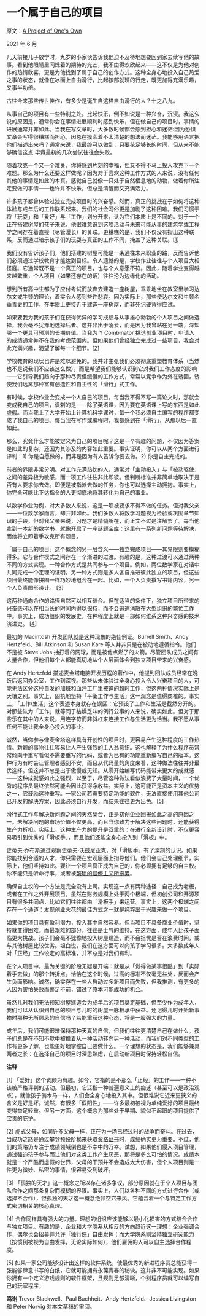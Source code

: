 # 一个属于自己的项目

原文：[A Project of One's Own](https://paulgraham.com/own.html)

2021 年 6 月

几天前接儿子放学时，九岁的小家伙告诉我他迫不及待地想要回到家去续写他的故事。看到他眼睛里闪烁着的期待的光芒，我不由得欢欣起来——这不仅是为他对创作的热情欣喜，更是为他找到了属于自己的创作方式。这种全身心地投入自己热爱之事的状态，就像在冰面上自由滑行，比起按部就班的行走，既更加得充满乐趣，又事半功倍。

古往今来那些传世佳作，有多少是诞生自这样自由滑行的人？十之八九。

从事自己的项目有一些特别之处。比起快乐，倒不如说是一种兴奋，沉浸。我这么说的原因是，通常你会在事情进展顺利时感到快乐，但在做自己的项目时，事情的进展通常并非如此。当我在写文章时，大多数时候都会感到担心和迷茫:因为恐惧文章会写得很糟糕而担心，因总在摸索着不太清楚的想法而迷茫。我能够用语言把他们描述出来吗？通常来说，我最终可以做到，只要花足够长的时间，但从来不能够确信这点;毕竟最初的几次尝试往往会失败。

随着攻克一个又一个难关，你将感到片刻的幸福，但又不得不马上投入攻克下一个难题。那么为什么还要这样做呢？因为对于喜欢这种工作方式的人来说，没有任何其他的事情是如此的本真。感觉自己就像一只处于自然栖息地的动物，做着你所注定要做的事情——也许并不快乐，但总是清醒而又充满活力。

许多孩子都曾体验过独立完成项目时的兴奋感。然而，真正的挑战在于如何将这种体验与成年后的工作联系起来。我们的社会习俗更是加剧了这种困难。我们习惯于将「玩耍」和「爱好」与「工作」划分开来，认为它们本质上是不同的。对于一个正在搭建树屋的孩子来说，他很难意识到这项活动与未来可能从事的建筑学或工程学之间存在着直接（尽管漫长）的关联。更糟糕的是，我们不仅没有指出这种联系，反而通过暗示孩子们的玩耍与真正的工作不同，掩盖了这种关联。[[1](https://paulgraham.com/own.html#f1n)]

我们没有告诉孩子们，他们搭建的树屋可能是一条通往未来职业的路，反而告诉他们必须通过学校教育才能达到目标。令人遗憾的是，学校作业往往与个人项目大相径庭。它通常既不是一个真正的项目，也与个人意愿不符。因此，随着学业变得越来越繁重，个人项目（如果还存在的话）往往沦为边缘化的活动。

想到所有高中生都为了应付考试而放弃去建造一座树屋，乖乖地坐在教室里学习达尔文或牛顿的理论，着实令人感到些许悲哀。因为实际上，那些使达尔文和牛顿名垂青史的工作，在本质上更接近于建造一座树屋，而非死记硬背得应试。

如果要我为我的孩子们在获得优异的学习成绩与从事雄心勃勃的个人项目之间做选择，我会毫不犹豫地选择后者。这并非出于溺爱，而是因为我曾站在另一端，深知哪一个更具可预测的长期价值。当我为 Y Combinator 挑选创业项目时，申请人的成绩通常并不在我的考虑范围内。但如果他们曾经独立完成过一些项目，我会对此充满兴趣，渴望了解每一个细节。[[2](https://paulgraham.com/own.html#f2n)]

学校教育的现状也许是难以避免的。我并非主张我们必须彻底重塑教育体系（当然也不是说我们不应该这么做），而是希望我们能够认识到它对我们工作态度的影响——它引导我们趋向于那种尽责但缓慢的工作方式，常常以竞争作为外在诱因，诱使我们远离那种富有创造性和自主性的「滑行」式工作。

有时候，学校作业会变成一个人自己的项目。每当我不得不写一篇论文时，那就会变成我自己的项目，讽刺的是——除了英语课，因为要在英语课上写的东西是如此[虚假](https://paulgraham.com/essay.html)。而当我上了大学开始上计算机科学课时，每一个我必须自主编写的程序都变成了我自己的项目。每当我在写作或编程时，我都感到在「滑行」，从那以后一直如此。

那么，究竟什么才能被定义为自己的项目呢？这是一个有趣的问题，不仅因为答案是如此的复杂，还因为其涉及的内容如此重要。事实证明，你可以从两个方面进行评判：1) 你是自愿做的，而非是因为有人告诉你要去做。2) 你是自主完成的。

前者的界限非常分明。对工作充满热忱的人，通常对「主动投入」与「被动驱使」之间的差异极为敏感，而一项工作往往非此即彼。但判断标准并非简单地取决于是否有人要求你去做。即便是被指派去做的任务，你也可以选择主动拥抱。事实上，你完全可能比下达指令的人更彻底地将其转化为自己的事业。

以数学作业为例，对大多数人来说，这是一项被要求不得不做的任务。但对我父亲——一位数学家而言，却并非如此。我们多数人将数学习题视为检验或巩固章节知识的手段，但对我父亲来说，习题才是精髓所在，而正文不过是注解罢了。每当他拿到一本新的数学书，就像开启了一座谜题宝库：这里有一系列新问题等待解决，而他将立即着手攻克所有题目。

「属于自己的项目」这个概念的另一层含义——独立完成项目——其界限则要模糊得多。它与合作模式之间存在一个渐进的过渡。有趣的是，这种过渡可以通过两种不同的方式实现。一种合作方式是共同参与一个项目。例如，两位数学家在对话中共同完成一个定理的证明。另一种方式则是多人各自推进彼此独立的项目，但这些项目最终能像拼图一样巧妙地组合在一起。比如，一个人负责撰写书籍内容，另一个人负责图形设计。 [[3](https://paulgraham.com/own.html#f3n)]

这两种通向合作的路径自然可以相互结合。但在适当的条件下，独立项目所带来的兴奋感可以在相当长的时间内得以保持，而不会迅速消散在大型组织的繁忙工作中。事实上，成功组织的发展史，在种程度上就是一部如何维系这种兴奋感的技术演进史。 [[4](https://paulgraham.com/own.html#f4n)]

最初的 Macintosh 开发团队就是这种现象的绝佳例证。Burrell Smith、Andy Hertzfeld、Bill Atkinson 和 Susan Kare 等人并非只是在被动地遵循指令。他们不是被 Steve Jobs 抽打着的网球，而是被他点燃了的火箭。尽管团队成员之间有大量合作，但他们每个人都能真切地从个人层面体会到独立项目带来的兴奋感。

在 Andy Hertzfeld 描述麦金塔电脑开发历程的著作中，他提到团队成员经常在晚饭后返回办公室，工作到深夜。那些从未体验过全身心投入令人兴奋项目的人，可能无法区分这种自发的加班和血汗工厂里被迫的超时工作，但这两种情况实际上是天壤之别。事实上，固执地坚持「平衡工作与生活」这一观念是值得商榷的。事实上，「工作/生活」这个表述本身就存在误区：它预设了工作和生活是截然分开的。对那些认为「工作」就等同于枯燥乏味的例行公事的人来说，确实如此。但对于那些乐在其中的人来说，用连字符而非斜杠来连接工作与生活更为恰当。我不愿从事任何不能让我全身心投入的事业。

诚然，当你参与像麦金塔这样具有开创性的项目时，更容易产生这种程度的工作热情。新颖的事物往往容易让人产生强烈的主人翁意识。这也解释了为什么程序员常常倾向于重写看似不需要重写的代码，或者为已有的功能重新编写自己的版本。这种行为有时会让管理者感到不安，而且从代码量的角度来看，这种做法往往并非最优选择。但这并不总是出于傲慢或无知。从零开始编写代码能带来更大的成就感——这种成就感如此之强烈，以至于，尽管这种做法看似浪费了大量时间，一个优秀的程序员最终依然可能会因此获得净收益。实际上，这可能正是资本主义的优势之一，它鼓励这种重写。一家公司若需要特定功能的软件，无法直接使用其他公司已开发的解决方案，因此必须自行开发，而结果往往更为出色。[[5](https://paulgraham.com/own.html#f5n)]

滑行式工作与解决新问题之间的天然契合，正是初创企业回报如此之高的原因之一。未解决问题的市场价值不仅更高，而且当你致力于解决这些问题时，还能获得生产力折扣。实际上，这种生产力的提升是双重的：在进行全新设计时，不仅更容易吸引到优秀的「滑板手」，而且他们还能全身心投入到「滑板」中。

史蒂夫·乔布斯通过观察史蒂夫·沃兹尼亚克，对「滑板手」有了深刻的认识。如果你能找到合适的人才，你只需要在宏观层面上指导他们。他们会自己处理细节，实际上，他们坚持如此。要让一个项目真正成为自己的，你必须拥有足够的自主权。你不能只是听命行事，或者被[繁琐的官僚主义所拖累](https://paulgraham.com/artistsship.html)。

确保自主权的一个方法是完全没有上司。实现这一点有两种途径：自己成为老板，或者在工作之外开展项目。虽然在财务规模上处于两个极端，但初创公司和开源项目有很多共同点，比如它们往往都由「滑板手」来运营。事实上，这两个极端之间存在一个通道：发现[创业火花](https://paulgraham.com/startupideas.html)的最佳方式之一就是纯粹出于兴趣来做一个项目。

如果你的项目具有盈利潜力，投入其中自然容易。但当项目不具备商业价值时，坚持就变得困难。而最艰难的部分，往往是士气的维持。在这方面，成年人比孩子面临更大挑战。孩子们会毫不犹豫地投入树屋建造，而不会担忧是否在浪费时间，或与其他树屋比较优劣。坦白说，我们在这方面可以向孩子学习很多。大多数成年人对「正经」工作设定的高标准，并不总是对我们有利。

在个人项目中，最为关键的阶段无疑是开端：就是从「觉得做某事很酷」到「实际着手去做」的那个转折点。恰恰在这个时候，过高的标准不仅毫无益处，反而会产生负面影响。诚然，确实存在一些人启动过多新项目而失败，但我推测，有更多的人因为害怕失败而裹足不前，错过了原本可能成功的机会。

虽然儿时我们无法预知树屋建造会为成年后的项目奠定基础，但至少作为成年人，我们可以从认识到自己的项目与儿时的树屋一脉相承中获益。还记得儿时开始新事物时那种无所顾忌的自信吗？若能重获这种心态，将是一股强大的力量。

成年后，我们可能很难保持那种天真的自信，但我们往往更清楚自己在做什么。孩子们总是在不知不觉中被推着从一种活动转向另一种活动，而我们对不同类型的工作有更多了解，也能更好地掌控自己要做什么。一个理想的状态是，我们能够兼具两者之长：在选择自己的项目时深思熟虑，在启动新项目时保持轻松自信。

**注释**

[1] 「爱好」这个词颇为有趣。如今，它指的是不那么「正经」的工作——一种不该被严格评判的活动。但最初，它泛指一种普遍意义上的痴迷（甚至可以是政治观点），就像孩子骑木马一样，人们会全身心地投入其中。但很难说它近来更狭义的含义是好是坏。诚然，有很多「假阳性」——许多最初被视为单纯爱好的项目最终变得举足轻重。但另一方面，这个概念为那些处于早期、貌似不起眼的项目提供了宝贵的庇护。

[2] 虎式父母，如同许多父母一样，正在为一场已经过时的战争而奋斗。在过去，当成功之路是通过攀登预设阶梯来获取[资格证书](https://paulgraham.com/credentials.html)时，成绩确实更为重要。不过，他们的策略仍专注于成绩领域倒也是不幸中的万幸。试想，如果他们侵入项目管理，通过强迫孩子参与而让他们对这类工作产生厌恶，那将是多么可怕的情况。成绩本就是一个严酷而虚假的世界，父母的干预并不会造成太大伤害，但个人项目则是一件更为微妙、私密的事情，很容易受到破坏。

[3] 「孤独的天才」这一概念之所以存在诸多争议，部分原因就在于个人项目与团队合作之间那条复杂而模糊的界限。事实上，人们以各种不同的方式进行合作（或选择不合作），但孤独的天才这一概念绝非空穴来风。它蕴含着一个与特定工作方式密切相关的核心真理。

[4] 合作同样具有强大的力量。理想的组织应该能够以最小化损害的方式结合合作与独立项目。有趣的是，企业和大学院系从相反的方向趋近这一理想：企业强调合作，偶尔也会招募并允许「独行侠」自由发挥；而大学院系则坚持独立研究能力（按惯例被视为自由发挥，无论实际如何），他们雇佣的人可以自主选择合作程度。

[5] 如果一家公司能够设计出这样的软件系统，使最优秀的新进程序员总能获得一张能够肆意书写的白纸，它就可能拥有永葆青春的秘诀。这并非不可能实现。如果你拥有一个定义游戏规则的软件框架，且规则足够清晰，个别程序员就可以编写自己的玩家程序。

**鸣谢** Trevor Blackwell、Paul Buchheit、Andy Hertzfeld、Jessica Livingston 和 Peter Norvig 对本文草稿的审阅。